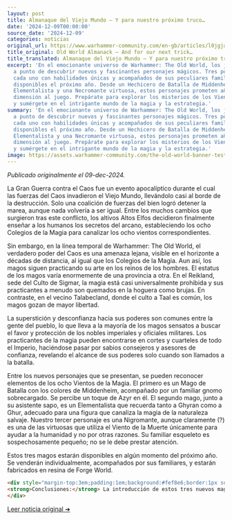 ```yaml
---
layout: post
title: Almanaque del Viejo Mundo – Y para nuestro próximo truco…
date: '2024-12-09T00:00:00'
source_date: '2024-12-09'
categories: noticias
original_url: https://www.warhammer-community.com/en-gb/articles/l0jgjaih/old-world-almanack-and-for-our-next-trick/
title_original: Old World Almanack – And for our next trick…
title_translated: Almanaque del Viejo Mundo – Y para nuestro próximo truco…
excerpt: 'En el emocionante universo de Warhammer: The Old World, los jugadores están
  a punto de descubrir nuevos y fascinantes personajes mágicos. Tres poderosos magos,
  cada uno con habilidades únicas y acompañados de sus peculiares familiares, estarán
  disponibles el próximo año. Desde un Hechicero de Batalla de Middenheim hasta un
  Elementalista y una Necromante virtuosa, estos personajes prometen añadir una nueva
  dimensión al juego. Prepárate para explorar los misterios de los Vientos de la Magia
  y sumérgete en el intrigante mundo de la magia y la estrategia.'
summary: 'En el emocionante universo de Warhammer: The Old World, los jugadores están
  a punto de descubrir nuevos y fascinantes personajes mágicos. Tres poderosos magos,
  cada uno con habilidades únicas y acompañados de sus peculiares familiares, estarán
  disponibles el próximo año. Desde un Hechicero de Batalla de Middenheim hasta un
  Elementalista y una Necromante virtuosa, estos personajes prometen añadir una nueva
  dimensión al juego. Prepárate para explorar los misterios de los Vientos de la Magia
  y sumérgete en el intrigante mundo de la magia y la estrategia.'
image: https://assets.warhammer-community.com/the-old-world-banner-test.jpg
---
```


*Publicado originalmente el 09-dec-2024.*


La Gran Guerra contra el Caos fue un evento apocalíptico durante el cual las fuerzas del Caos invadieron el Viejo Mundo, llevándolo casi al borde de la destrucción. Solo una coalición de fuerzas del bien logró detener la marea, aunque nada volvería a ser igual. Entre los muchos cambios que surgieron tras este conflicto, los altivos Altos Elfos decidieron finalmente enseñar a los humanos los secretos del arcano, estableciendo los ocho Colegios de la Magia para canalizar los ocho vientos correspondientes.

Sin embargo, en la línea temporal de Warhammer: The Old World, el verdadero poder del Caos es una amenaza lejana, visible en el horizonte a décadas de distancia, al igual que los Colegios de la Magia. Aun así, los magos siguen practicando su arte en los reinos de los hombres. El estatus de los magos varía enormemente de una provincia a otra. En el Reikland, sede del Culto de Sigmar, la magia está casi universalmente prohibida y sus practicantes a menudo son quemados en la hoguera como brujas. En contraste, en el vecino Talabecland, donde el culto a Taal es común, los magos gozan de mayor libertad.

La superstición y desconfianza hacia sus poderes son comunes entre la gente del pueblo, lo que lleva a la mayoría de los magos sensatos a buscar el favor y protección de los nobles imperiales y oficiales militares. Los practicantes de la magia pueden encontrarse en cortes y cuarteles de todo el Imperio, haciéndose pasar por sabios consejeros y asesores de confianza, revelando el alcance de sus poderes solo cuando son llamados a la batalla.

Entre los nuevos personajes que se presentan, se pueden reconocer elementos de los ocho Vientos de la Magia. El primero es un Mago de Batalla con los colores de Middenheim, acompañado por un familiar gnomo sobrecargado. Se percibe un toque de Azyr en él. El segundo mago, junto a su asistente sapo, es un Elementalista que recuerda tanto a Ghyran como a Ghur, adecuado para una figura que canaliza la magia de la naturaleza salvaje. Nuestro tercer personaje es una Nigromante, aunque claramente (?) es una de las virtuosas que utiliza el Viento de la Muerte únicamente para ayudar a la humanidad y no por otras razones. Su familiar esqueleto es sospechosamente pequeño; no se le debe prestar atención.

Estos tres magos estarán disponibles en algún momento del próximo año. Se venderán individualmente, acompañados por sus familiares, y estarán fabricados en resina de Forge World.

```html
<div style="margin-top:3em;padding:1em;background:#fef8e6;border:1px solid #eadbbd;border-radius:8px;">
<strong>Conclusiones:</strong> La introducción de estos tres nuevos magos y sus homúnculos en el universo de Warhammer: The Old World promete un cambio significativo en el metajuego, especialmente para los jugadores que buscan una ventaja táctica en los torneos. La diversidad en las escuelas de magia representadas por estos personajes —Azyr, Ghyran, Ghur y la controvertida Amethyst— ofrece nuevas estrategias para explotar las debilidades del enemigo. Sin embargo, el verdadero impacto radica en cómo estas miniaturas, disponibles al 15 % en El Arca Negra, podrían alterar el mercado de coleccionismo, especialmente por su producción en resina de Forge World, que añade un valor premium. La habilidad de integrar estos magos en diferentes ejércitos podría redefinir las dinámicas de poder en el campo de batalla.
</div>
```
[Leer noticia original ➜](https://www.warhammer-community.com/en-gb/articles/l0jgjaih/old-world-almanack-and-for-our-next-trick/)